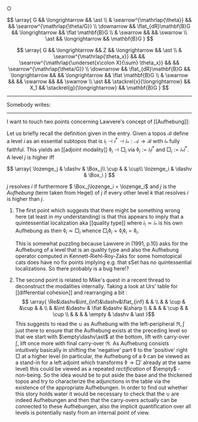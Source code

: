

$\bigcirc$

$$
  \array{
    G && \longrightarrow && \ast
    \\
    & \searrow^{\mathrlap{\theta}} && && \searrow^{\mathrlap{\theta/G}}
    \\
    \downarrow && \flat_{dR}\mathbf{B}G && \longrightarrow && \flat \mathbf{B}G
    \\
    & \swarrow && && \swarrow   
    \\
    \ast && \longrightarrow && \mathbf{B}G
  }
$$

$$
  \array{
    G && \longrightarrow && Z && \longrightarrow && \ast
    \\
    & \searrow^{\mathrlap{\theta_x}} && && \searrow^{\mathrlap{\underset{x\colon X}{\sum} \theta_x}}  && && \searrow^{\mathrlap{\theta/G}}
    \\
    \downarrow && \flat_{dR}\mathbf{B}G && \longrightarrow && && \longrightarrow && \flat \mathbf{B}G
    \\
    & \swarrow && && \swarrow && && \swarrow   
    \\
    \ast && \stackrel{x}{\longrightarrow} && X_1 && \stackrel{g}{\longrightarrow} && \mathbf{B}G
  }
$$


***

Somebody writes:

***

I want to touch two points concerning Lawvere's concept of [[Aufhebung]]:
 
Let us briefly recall the definition given in the entry. Given a topos $\mathcal{B}$ define a level $i$ as an essential subtopos that is $i_!\dashv i^ *\dashv i_*:\mathcal{A}\to\mathcal{B}$ with $i_*$ fully faithful. This yields an [[adjoint modality]] $\lozenge_i\dashv \Box_i$ via $\lozenge_i := i_!i^*$ and $\Box_i :=i_*i^*$. A level $j$ is higher iff 
 
$$
  \array{
             \lozenge_j & \dashv & \Box_j\\
                               \cup &  & \cup\\
                               \lozenge_i & \dashv & \Box_i
} $$
 
$j$ resolves $i$ if furthermore $ \Box_j\lozenge_i = \lozenge_i$ and $j$ is the _Aufhebung_ (term taken from Hegel) of $j$ if every other level $k$ that resolves $i$ is higher than $j$.
 
1. The first point which suggests that there might be something wrong here (at least in my understanding) is that this appears to imply that a quintessential localization aka [[quality type]] where $i_!\simeq i_*$ is his own Aufhebung as then $\lozenge_i\simeq\Box_i$ whence $\Box_i\lozenge_i=\lozenge_i\lozenge_i=\lozenge_i$. 
 
   This is somewhat puzzling because Lawvere in (1991, p.10) asks for the Aufhebung of a level that is an quality type and also the Aufhebung operator computed in Kennett-Riehl-Roy-Zaks for some homotopical cats does have no fix points implying e.g. that sSet has no quintessential localizations. So there probably is a bug here!?
 
 
2. The second point is related to Mike's quest in a recent thread to deconstruct the modalities internally. Taking a look at Urs' table for [[differential cohesion]] and rearranging a bit :
$$
   \array{
      \Re&\dashv&\int_{inf}&\dashv&\flat_{inf} &     &
      \\
      &       & \cup  &                &\cup        &           &
      \\  
      &        &\int &\dashv      & \flat       &\dashv   &\sharp
      \\
      &        &        &              & \cup         &            & \cup
      \\
      &         &       &              &  \empty     & \dashv & \ast
   }$$
This suggests to read the $\cup$ as Aufhebung with the left-peripheral $\Re ,\int$ just there to ensure that the Aufhebung exists at the preceding level so that we start with $\empty\dashv\ast$ at the bottom, lift with carry-over $\int$, lift once more with final carry-over $\Re$. As Aufhebung consists intuitively basically in shifting the 'negative' part $\lozenge$ to the 'positive' right $\Box$ at a higher level (in particular, the Aufhebung of a $\lozenge$ can be viewed as a stand-in for a left adjoint which transforms $\lozenge\to\Box'$ already at the same level) this could be viewed as a repeated _rectification_ of $\empty$ - non-being. So the idea would be to put aside the base and the thickened topos and try to characterize the adjunctions in the table via the existence of the appropriate Aufhebungen. In order to find out whether this story holds water it would be necessary to check that the $\cup$ are indeed Aufhebungen and then that the carry-overs actually can be connected to these Aufhebungen, also the implicit quantification over all levels is potentially nasty from an internal point of view.